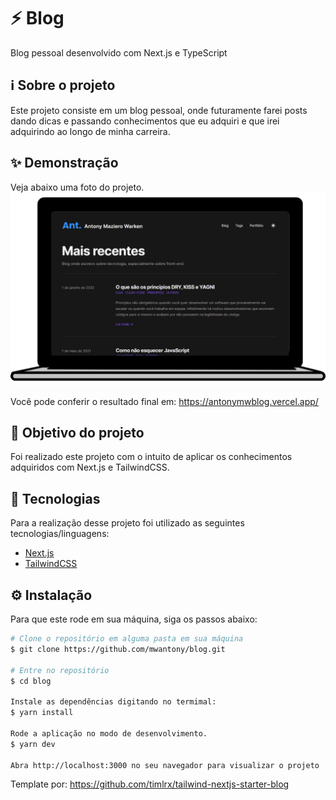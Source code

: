 # ⚡️ Blog

Blog pessoal desenvolvido com Next.js e TypeScript
## ℹ️ Sobre o projeto

Este projeto consiste em um blog pessoal, onde futuramente farei posts dando dicas e passando conhecimentos que eu adquiri e que irei adquirindo ao longo de minha carreira.

## ✨ Demonstração

Veja abaixo uma foto do projeto.
[![Image from Github](https://raw.githubusercontent.com/mwantony/portfolio/main/src/Assets/Projects/blog.png)](https://raw.githubusercontent.com/mwantony/portfolio/main/src/Assets/Projects/blog.png)

Você pode conferir o resultado final em: https://antonymwblog.vercel.app/

## 🎯 Objetivo do projeto

Foi realizado este projeto com o intuito de aplicar os conhecimentos adquiridos com Next.js e TailwindCSS.

## 📝 Tecnologias

Para a realização desse projeto foi utilizado as seguintes tecnologias/linguagens:

- [Next.js](https://nextjs.org)
- [TailwindCSS](https://tailwindcss.com/)

## ⚙️ Instalação

Para que este rode em sua máquina, siga os passos abaixo:

```bash
# Clone o repositório em alguma pasta em sua máquina
$ git clone https://github.com/mwantony/blog.git

# Entre no repositório
$ cd blog

Instale as dependências digitando no termimal:
$ yarn install

Rode a aplicação no modo de desenvolvimento.
$ yarn dev

Abra http://localhost:3000 no seu navegador para visualizar o projeto
```

Template por: https://github.com/timlrx/tailwind-nextjs-starter-blog
